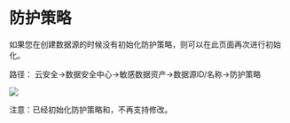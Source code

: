 # 防护策略

如果您在创建数据源的时候没有初始化防护策略，则可以在此页面再次进行初始化。

路径： 云安全->数据安全中心->敏感数据资产->数据源ID/名称->防护策略

![](../../images/dataassets-policy.png)

注意：已经初始化防护策略和，不再支持修改。
